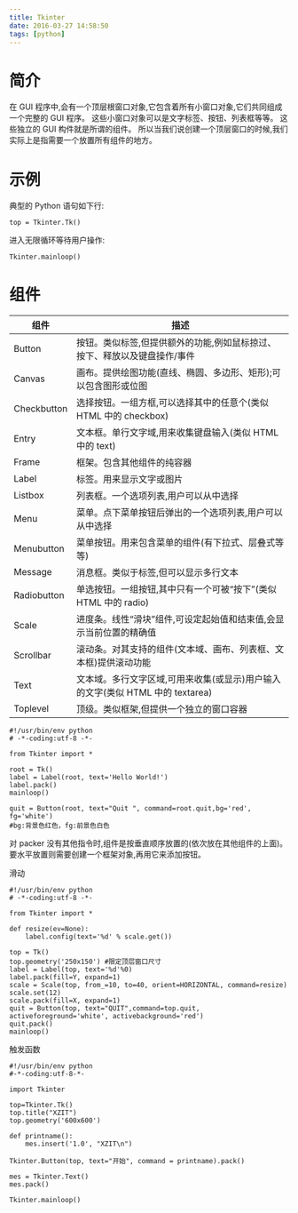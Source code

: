 ```yaml
---
title: Tkinter
date: 2016-03-27 14:58:50
tags: [python]
---
```


# 简介
在 GUI 程序中,会有一个顶层根窗口对象,它包含着所有小窗口对象,它们共同组成一个完整的 GUI 程序。
这些小窗口对象可以是文字标签、按钮、列表框等等。
这些独立的 GUI 构件就是所谓的组件。
所以当我们说创建一个顶层窗口的时候,我们实际上是指需要一个放置所有组件的地方。
# 示例
典型的 Python 语句如下行:
```
top = Tkinter.Tk()
```
进入无限循环等待用户操作:
```
Tkinter.mainloop()
```
# 组件

| 组件 | 描述 |
|-----|-------|
| Button | 按钮。类似标签,但提供额外的功能,例如鼠标掠过、按下、释放以及键盘操作/事件 |
| Canvas | 画布。提供绘图功能(直线、椭圆、多边形、矩形);可以包含图形或位图 |
| Checkbutton | 选择按钮。一组方框,可以选择其中的任意个(类似 HTML 中的 checkbox) |
| Entry | 文本框。单行文字域,用来收集键盘输入(类似 HTML 中的 text) |
| Frame | 框架。包含其他组件的纯容器 |
| Label | 标签。用来显示文字或图片 |
|Listbox | 列表框。一个选项列表,用户可以从中选择 |
| Menu | 菜单。点下菜单按钮后弹出的一个选项列表,用户可以从中选择 |
| Menubutton | 菜单按钮。用来包含菜单的组件(有下拉式、层叠式等等) |
|  Message | 消息框。类似于标签,但可以显示多行文本 |
| Radiobutton | 单选按钮。一组按钮,其中只有一个可被“按下”(类似 HTML 中的 radio) |
| Scale | 进度条。线性“滑块”组件,可设定起始值和结束值,会显示当前位置的精确值 |
| Scrollbar | 滚动条。对其支持的组件(文本域、画布、列表框、文本框)提供滚动功能 |
| Text | 文本域。多行文字区域,可用来收集(或显示)用户输入的文字(类似 HTML 中的 textarea) |
| Toplevel | 顶级。类似框架,但提供一个独立的窗口容器 |

```
#!/usr/bin/env python
# -*-coding:utf-8 -*-

from Tkinter import *

root = Tk()
label = Label(root, text='Hello World!')
label.pack()
mainloop()
```
```
quit = Button(root, text="Quit ", command=root.quit,bg='red', fg='white')
#bg:背景色红色，fg:前景色白色
```
对 packer 没有其他指令时,组件是按垂直顺序放置的(依次放在其他组件的上面)。
要水平放置则需要创建一个框架对象,再用它来添加按钮。

滑动
```
#!/usr/bin/env python
# -*-coding:utf-8 -*-

from Tkinter import *

def resize(ev=None):
    label.config(text='%d' % scale.get())

top = Tk()
top.geometry('250x150') #限定顶层窗口尺寸
label = Label(top, text='%d'%0)
label.pack(fill=Y, expand=1)
scale = Scale(top, from_=10, to=40, orient=HORIZONTAL, command=resize)
scale.set(12)
scale.pack(fill=X, expand=1)
quit = Button(top, text="QUIT",command=top.quit, activeforeground='white', activebackground='red')
quit.pack()
mainloop()
```

触发函数
```
#!/usr/bin/env python
#-*-coding:utf-8-*-

import Tkinter

top=Tkinter.Tk()
top.title("XZIT")
top.geometry('600x600')

def printname():
    mes.insert('1.0', "XZIT\n")

Tkinter.Button(top, text="开始", command = printname).pack()

mes = Tkinter.Text()
mes.pack()

Tkinter.mainloop()
```
